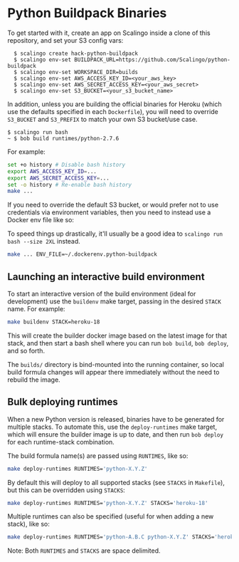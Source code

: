 # Python Buildpack Binaries

To get started with it, create an app on Scalingo inside a clone of this repository, and set your S3 config vars:

```
  $ scalingo create hack-python-buildpack
  $ scalingo env-set BUILDPACK_URL=https://github.com/Scalingo/python-buildpack
  $ scalingo env-set WORKSPACE_DIR=builds
  $ scalingo env-set AWS_ACCESS_KEY_ID=<your_aws_key>
  $ scalingo env-set AWS_SECRET_ACCESS_KEY=<your_aws_secret>
  $ scalingo env-set S3_BUCKET=<your_s3_bucket_name>
```

In addition, unless you are building the official binaries for Heroku (which use the defaults
specified in each `Dockerfile`), you will need to override `S3_BUCKET` and `S3_PREFIX` to
match your own S3 bucket/use case.

    $ scalingo run bash
    ~ $ bob build runtimes/python-2.7.6

For example:

```bash
set +o history # Disable bash history
export AWS_ACCESS_KEY_ID=...
export AWS_SECRET_ACCESS_KEY=...
set -o history # Re-enable bash history
make ...
```

If you need to override the default S3 bucket, or would prefer not to use credentials via
environment variables, then you need to instead use a Docker env file like so:

To speed things up drastically, it'll usually be a good idea to `scalingo run bash --size 2XL` instead.

   ```bash
   make ... ENV_FILE=~/.dockerenv.python-buildpack
   ```

## Launching an interactive build environment

To start an interactive version of the build environment (ideal for development) use the
`buildenv` make target, passing in the desired `STACK` name. For example:

```bash
make buildenv STACK=heroku-18
```

This will create the builder docker image based on the latest image for that stack, and
then start a bash shell where you can run `bob build`, `bob deploy`, and so forth.

The `builds/` directory is bind-mounted into the running container, so local build formula
changes will appear there immediately without the need to rebuild the image.

## Bulk deploying runtimes

When a new Python version is released, binaries have to be generated for multiple stacks.
To automate this, use the `deploy-runtimes` make target, which will ensure the builder
image is up to date, and then run `bob deploy` for each runtime-stack combination.

The build formula name(s) are passed using `RUNTIMES`, like so:

```bash
make deploy-runtimes RUNTIMES='python-X.Y.Z'
```

By default this will deploy to all supported stacks (see `STACKS` in `Makefile`),
but this can be overridden using `STACKS`:

```bash
make deploy-runtimes RUNTIMES='python-X.Y.Z' STACKS='heroku-18'
```

Multiple runtimes can also be specified (useful for when adding a new stack), like so:

```bash
make deploy-runtimes RUNTIMES='python-A.B.C python-X.Y.Z' STACKS='heroku-20'
```

Note: Both `RUNTIMES` and `STACKS` are space delimited.
